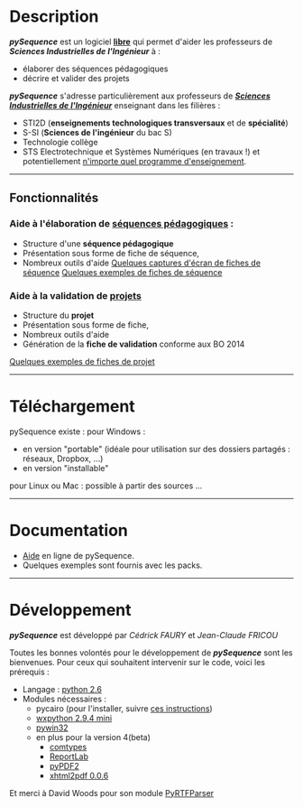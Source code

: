 # Description #
_**pySequence**_ est un logiciel **[libre](http://www.gnu.org/licenses/gpl.html)** qui permet d'aider les professeurs de _**Sciences Industrielles de l'Ingénieur**_ à :
  * élaborer des séquences pédagogiques
  * décrire et valider des projets

_**pySequence**_ s'adresse particulièrement aux professeurs de _**[Sciences Industrielles de l'Ingénieur](http://fr.wikipedia.org/wiki/Sciences_de_l%27ing%C3%A9nieur)**_ enseignant dans les filières :
  * STI2D (**enseignements technologiques transversaux** et de **spécialité**)
  * S-SI (**Sciences de l'ingénieur** du bac S)
  * Technologie collège
  * STS Electrotechnique et Systèmes Numériques (en travaux !)
et potentiellement [n'importe quel programme d'enseignement](Nouveau_programme.md).


---


## Fonctionnalités ##
### Aide à l'élaboration de [séquences pédagogiques](Fonctionalite_Seq.md) : ###
  * Structure d'une **séquence pédagogique**
  * Présentation sous forme de fiche de séquence,
  * Nombreux outils d'aide
[Quelques captures d'écran de fiches de séquence](captures_ecran.md)
[Quelques exemples de fiches de séquence](ExemplesSequences.md)

### Aide à la validation de [projets](Fonctionnalite_Prj.md) ###
  * Structure du **projet**
  * Présentation sous forme de fiche,
  * Nombreux outils d'aide
  * Génération de la **fiche de validation** conforme aux BO 2014 

[Quelques exemples de fiches de projet](ExemplesProjets.md)


---


# Téléchargement #
pySequence existe :
pour Windows :
  * en version "portable" (idéale pour utilisation sur des dossiers partagés : réseaux, Dropbox, ...)
  * en version "installable"

pour Linux ou Mac :
possible à partir des sources ...


---


# Documentation #
  * [Aide](Aide.md) en ligne de pySequence.
  * Quelques exemples sont fournis avec les packs.


---


# Développement #
_**pySequence**_ est développé par _Cédrick FAURY_ et _Jean-Claude FRICOU_

Toutes les bonnes volontés pour le développement de _**pySequence**_ sont les bienvenues.
Pour ceux qui souhaitent intervenir sur le code, voici les prérequis :
  * Langage : [python 2.6](http://www.python.org/ftp/python/2.6.6/python-2.6.6.msi)
  * Modules nécessaires :
    * pycairo (pour l'installer, suivre [ces instructions](http://www.matan.ca/install-cairo-wxpyton-pycairo-python-windows))
    * [wxpython 2.9.4 mini](http://wxpython.org/)
    * [pywin32](http://sourceforge.net/projects/pywin32/files/pywin32/Build216/)
    * en plus pour la version 4(beta)
      * [comtypes](http://sourceforge.net/projects/comtypes/files/comtypes/0.6.2/)
      * [ReportLab](http://www.reportlab.com/ftp/reportlab-2.7.win32-py2.6.exe)
      * [pyPDF2](https://pypi.python.org/pypi/PyPDF2/1.18)
      * [xhtml2pdf 0.0.6](https://pypi.python.org/pypi/xhtml2pdf)

Et merci à David Woods pour son module [PyRTFParser](http://www.transana.org/developers/PyRTFParser/)



